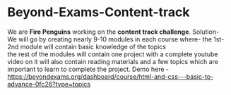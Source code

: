 # Beyond-Exams-Content-track
We are **Fire Penguins** working on the **content track challenge**.
Solution-
We will go by creating nearly 9-10 modules in each course where-
the 1st-2nd module will contain basic knowledge of the topics  
the rest of the modules will contain one project with a complete youtube video on it 
will also contain reading materials and a few topics which are important to learn to complete the project.
Demo here -https://beyondexams.org/dashboard/course/html-and-css---basic-to-advance-0fc26?type=topics

